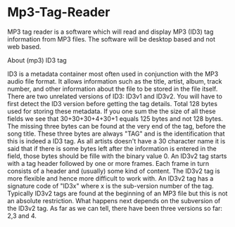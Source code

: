 # Mp3-Tag-Reader
MP3 tag reader is a software which will read and display MP3 (ID3) tag
information from MP3 files. The software will be desktop based and not web
based.

About (mp3) ID3 tag

ID3 is a metadata container most often used in conjunction with the MP3
audio file format. It allows information such as the title, artist, album, track
number, and other information about the file to be stored in the file itself.
There are two unrelated versions of ID3: ID3v1 and ID3v2. You will have to
first detect the ID3 version before getting the tag details.
Total 128 bytes used for storing these metadata. If you one sum the the size of
all these fields we see that 30+30+30+4+30+1 equals 125 bytes and not 128
bytes. The missing three bytes can be found at the very end of the tag, before
the song title. These three bytes are always "TAG" and is the identification
that this is indeed a ID3 tag. As all artists doesn't have a 30 character name it
is said that if there is some bytes left after the information is entered in the
field, those bytes should be fille with the binary value 0.
An ID3v2 tag starts with a tag header followed by one or more frames. Each
frame in turn consists of a header and (usually) some kind of content.
The ID3v2 tag is more flexible and hence more difficult to work with. An ID3v2
tag has a signature code of "ID3x" where x is the sub-version number of the
tag. Typically ID3v2 tags are found at the beginning of an MP3 file but this is
not an absolute restriction. What happens next depends on the subversion of
the ID3v2 tag. As far as we can tell, there have been three versions so far: 2,3
and 4.

